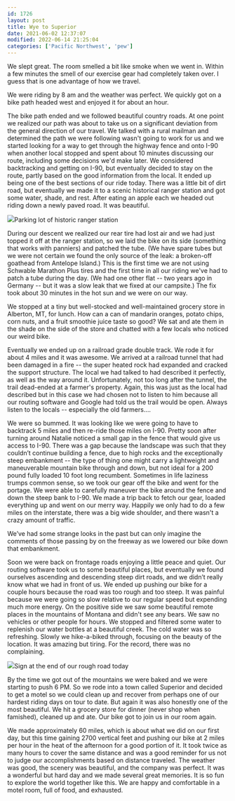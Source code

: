 ```yaml
---
id: 1726
layout: post
title: Wye to Superior
date: 2021-06-02 12:37:07
modified: 2022-06-14 21:25:04
categories: ['Pacific Northwest', 'pew']
---
```



We slept great. The room smelled a bit like smoke when we went in. Within a few minutes the smell of our exercise gear had completely taken over. I guess that is one advantage of how we travel.




We were riding by 8 am and the weather was perfect. We quickly got on a bike path headed west and enjoyed it for about an hour. 




The bike path ended and we followed beautiful country roads. At one point we realized our path was about to take us on a significant deviation from the general direction of our travel. We talked with a rural mailman and determined the path we were following wasn't going to work for us and we started looking for a way to get through the highway fence and onto I-90 when another local stopped and spent about 10 minutes discussing our route, including some decisions we'd make later. We considered backtracking and getting on I-90, but eventually decided to stay on the route, partly based on the good information from the local. It ended up being one of the best sections of our ride today. There was a little bit of dirt road, but eventually we made it to a scenic historical ranger station and got some water, shade, and rest. After eating an apple each we headed out riding down a newly paved road. It was beautiful.




![](https://rode.whitings.org/wp-content/uploads/2021/06/img_1100-1024x768.jpg)Parking lot of historic ranger station


During our descent we realized our rear tire had lost air and we had just topped it off at the ranger station, so we laid the bike on its side (something that works with panniers) and patched the tube. (We have spare tubes but we were not certain we found the only source of the leak: a broken-off goathead from Antelope Island.) This is the first time we are not using Schwable Marathon Plus tires and the first time in all our riding we've had to patch a tube during the day. (We had one other flat -- two years ago in Germany -- but it was a slow leak that we fixed at our campsite.) The fix took about 30 minutes in the hot sun and we were on our way.




We stopped at a tiny but well-stocked and well-maintained grocery store in Alberton, MT, for lunch. How can a can of mandarin oranges, potato chips, corn nuts, and a fruit smoothie juice taste so good? We sat and ate them in the shade on the side of the store and chatted with a few locals who noticed our weird bike. 




Eventually we ended up on a railroad grade double track. We rode it for about 4 miles and it was awesome. We arrived at a railroad tunnel that had been damaged in a fire -- the super heated rock had expanded and cracked the support structure. The local we had talked to had described it perfectly, as well as the way around it. Unfortunately, not too long after the tunnel, the trail dead-ended at a farmer's property. Again, this was just as the local had described but in this case we had chosen not to listen to him because all our routing software and Google had told us the trail would be open. Always listen to the locals -- especially the old farmers….




We were so bummed. It was looking like we were going to have to backtrack 5 miles and then re-ride those miles on I-90. Pretty soon after turning around Natalie noticed a small gap in the fence that would give us access to I-90. There was a gap because the landscape was such that they couldn’t continue building a fence, due to high rocks and the exceptionally steep embankment -- the type of thing one might carry a lightweight and maneuverable mountain bike through and down, but not ideal for a 200 pound fully loaded 10 foot long recumbent. Sometimes in life laziness trumps common sense, so we took our gear off the bike and went for the portage. We were able to carefully maneuver the bike around the fence and down the steep bank to I-90. We made a trip back to fetch our gear, loaded everything up and went on our merry way. Happily we only had to do a few miles on the interstate, there was a big wide shoulder, and there wasn't a crazy amount of traffic.




We’ve had some strange looks in the past but can only imagine the comments of those passing by on the freeway as we lowered our bike down that embankment.




Soon we were back on frontage roads enjoying a little peace and quiet. Our routing software took us to some beautiful places, but eventually we found ourselves ascending and descending steep dirt roads, and we didn’t really know what we had in front of us. We ended up pushing our bike for a couple hours because the road was too rough and too steep. It was painful because we were going so slow relative to our regular speed but expending much more energy. On the positive side we saw some beautiful remote places in the mountains of Montana and didn't see any bears. We saw no vehicles or other people for hours. We stopped and filtered some water to replenish our water bottles at a beautiful creek. The cold water was so refreshing. Slowly we hike-a-biked through, focusing on the beauty of the location. It was amazing but tiring. For the record, there was no complaining.




![](https://rode.whitings.org/wp-content/uploads/2021/06/img_1122-copy-691x1024.jpg)Sign at the end of our rough road today


By the time we got out of the mountains we were baked and we were starting to push 6 PM. So we rode into a town called Superior and decided to get a motel so we could clean up and recover from perhaps one of our hardest riding days on tour to date. But again it was also honestly one of the most beautiful. We hit a grocery store for dinner (never shop when famished), cleaned up and ate. Our bike got to join us in our room again.




We made approximately 60 miles, which is about what we did on our first day, but this time gaining 2700 vertical feet and pushing our bike at 2 miles per hour in the heat of the afternoon for a good portion of it. It took twice as many hours to cover the same distance and was a good reminder for us not to judge our accomplishments based on distance traveled. The weather was good, the scenery was beautiful, and the company was perfect. It was a wonderful but hard day and we made several great memories. It is so fun to explore the world together like this. We are happy and comfortable in a motel room, full of food, and exhausted.



